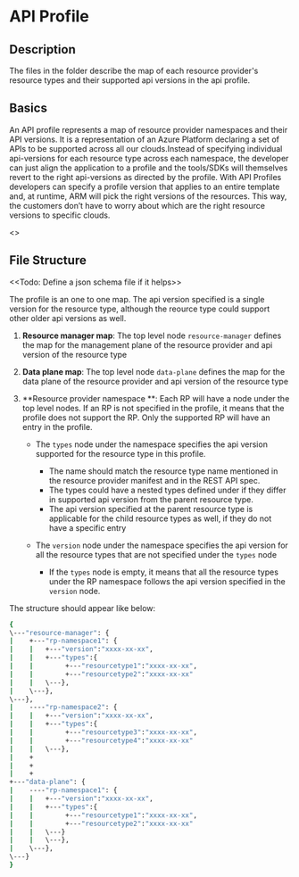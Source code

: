 # API Profile 

## Description

The files in the folder describe the map of each resource provider's resource types and their supported api versions in the api profile.

## Basics
An API profile represents a map of resource provider namespaces and their API versions. It is a representation of an Azure Platform declaring a set of APIs to be supported across all our clouds.Instead of specifying individual api-versions for each resource type across each namespace, the developer can just align the application to a profile and the tools/SDKs will themselves revert to the right api-versions as directed by the profile. With API Profiles developers can specify a profile version that applies to an entire template and, at runtime, ARM will pick the right versions of the resources. This way, the customers don’t have to worry about which are the right resource versions to specific clouds. 


<<Insert detailed documentation link here>>

## File Structure
<<Todo: Define a json schema file if it helps>>

The profile is an one to one map. The api version specified is a single version for the resource type, although the reource type could support other older api versions as well.

1. **Resource manager map**: The top level node `resource-manager` defines the map for the management plane of the resource provider and  api version of the resource type

1. **Data plane map**: The top level node `data-plane` defines the map for the data plane of the resource provider and  api version of the resource type

1. **Resource provider namespace **: Each RP will have a node under the top level nodes. If an RP is not specified in the profile, it means that the profile does not support the RP. Only the supported RP will have an entry in the profile.
    - The `types` node under the namespace specifies the api version supported for the resource type in this profile.
        - The name should match the resource type name mentioned in the resource provider manifest and in the REST API spec.
        - The types could have a nested types defined under if they differ in supported api version from the parent resource type.
        - The api version specified at the parent resource type is applicable for the child resource types as well, if they do not have a specific entry

    - The `version` node under the namespace specifies the api version for all the resource types that are not specified under the `types` node
        - If the `types` node is empty, it means that all the resource types under the RP namespace follows the api version specified in the `version` node.

The structure should appear like below:
```bash
{
\---"resource-manager": {
|    +---"rp-namespace1": {
|    |   +---"version":"xxxx-xx-xx",
|    |   +---"types":{
|    |        +---"resourcetype1":"xxxx-xx-xx",
|    |        +---"resourcetype2":"xxxx-xx-xx"
|    |   \---},
|    \---},
\---},
|    ----"rp-namespace2": {
|    |   +---"version":"xxxx-xx-xx",
|    |   +---"types":{
|    |        +---"resourcetype3":"xxxx-xx-xx",
|    |        +---"resourcetype4":"xxxx-xx-xx"
|    |   \---},
|    +
|    +
|    +
+---"data-plane": {
|    ----"rp-namespace1": {
|    |   +---"version":"xxxx-xx-xx",
|    |   +---"types":{
|    |        +---"resourcetype1":"xxxx-xx-xx",
|    |        +---"resourcetype2":"xxxx-xx-xx"
|    |   \---}
|    |   \---},
|    \---},
\---}
}
```